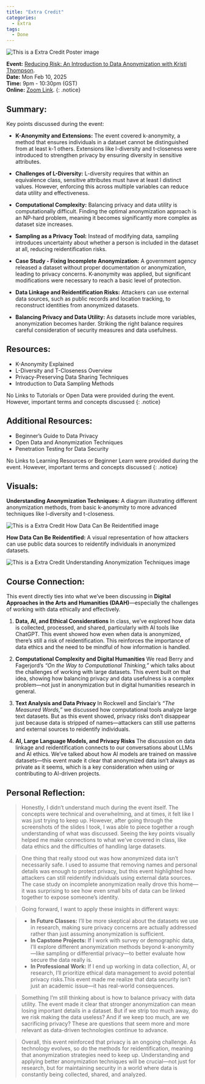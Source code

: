 ```yaml
---
title: "Extra Credit"
categories:
  - Extra
tags:
  - Done
---
```

![This is a Extra Credit Poster image](/assets/images/extra-credit-event.png "This is a Extra Credit Poster image.")

**Event:** [Reducing Risk: An Introduction to Data Anonymization with Kristi Thompson](https://nyu.libcal.com/event/13661742?f=h).
<br/>
**Date:** Mon Feb 10, 2025 
<br/>
**Time:** 9pm - 10:30pm (GST)
<br/>
**Online:** [Zoom Link](https://nyu.zoom.us/j/92900010001).
{: .notice}

## Summary:

Key points discussed during the event:
* **K-Anonymity and Extensions:** The event covered k-anonymity, a method that ensures individuals in a dataset cannot be distinguished from at least k-1 others. Extensions like l-diversity and t-closeness were introduced to strengthen privacy by ensuring diversity in sensitive attributes.

* **Challenges of L-Diversity:** L-diversity requires that within an equivalence class, sensitive attributes must have at least l distinct values. However, enforcing this across multiple variables can reduce data utility and effectiveness.

* **Computational Complexity:** Balancing privacy and data utility is computationally difficult. Finding the optimal anonymization approach is an NP-hard problem, meaning it becomes significantly more complex as dataset size increases.

* **Sampling as a Privacy Tool:** Instead of modifying data, sampling introduces uncertainty about whether a person is included in the dataset at all, reducing reidentification risks.

* **Case Study - Fixing Incomplete Anonymization:** A government agency released a dataset without proper documentation or anonymization, leading to privacy concerns. K-anonymity was applied, but significant modifications were necessary to reach a basic level of protection.

* **Data Linkage and Reidentification Risks:** Attackers can use external data sources, such as public records and location tracking, to reconstruct identities from anonymized datasets.

* **Balancing Privacy and Data Utility:** As datasets include more variables, anonymization becomes harder. Striking the right balance requires careful consideration of security measures and data usefulness.

## Resources: 

* K-Anonymity Explained
* L-Diversity and T-Closeness Overview
* Privacy-Preserving Data Sharing Techniques
* Introduction to Data Sampling Methods

No Links to Tutorials or Open Data were provided during the event. However, important terms and concepts discussed
{: .notice}

## Additional Resources: 

* Beginner’s Guide to Data Privacy
* Open Data and Anonymization Techniques
* Penetration Testing for Data Security

No Links to Learning Resources or Beginner Learn were provided during the event. However, important terms and concepts discussed
{: .notice}

## Visuals: 

**Understanding Anonymization Techniques:** A diagram illustrating different anonymization methods, from basic k-anonymity to more advanced techniques like l-diversity and t-closeness.

![This is a Extra Credit How Data Can Be Reidentified image](/assets/images/extra-credit-howDataCanBeReidentified.png "This is a Extra Credit How Data Can Be Reidentified image.")

**How Data Can Be Reidentified:** A visual representation of how attackers can use public data sources to reidentify individuals in anonymized datasets.

![This is a Extra Credit Understanding Anonymization Techniques image](/assets/images/extra-credit-understandingAnonymizationTechniques.png "This is a Extra Credit Understanding Anonymization Techniques image.")

## Course Connection:

This event directly ties into what we’ve been discussing in **Digital Approaches in the Arts and Humanities (DAAH)**—especially the challenges of working with data ethically and effectively.

1. **Data, AI, and Ethical Considerations**
In class, we’ve explored how data is collected, processed, and shared, particularly with AI tools like ChatGPT. This event showed how even when data is anonymized, there’s still a risk of reidentification. This reinforces the importance of data ethics and the need to be mindful of how information is handled.

2. **Computational Complexity and Digital Humanities**
We read Berry and Fagerjord’s *“On the Way to Computational Thinking,”* which talks about the challenges of working with large datasets. This event built on that idea, showing how balancing privacy and data usefulness is a complex problem—not just in anonymization but in digital humanities research in general.

3. **Text Analysis and Data Privacy**
In Rockwell and Sinclair’s *“The Measured Words,”* we discussed how computational tools analyze large text datasets. But as this event showed, privacy risks don’t disappear just because data is stripped of names—attackers can still use patterns and external sources to reidentify individuals.

4. **AI, Large Language Models, and Privacy Risks**
The discussion on data linkage and reidentification connects to our conversations about LLMs and AI ethics. We’ve talked about how AI models are trained on massive datasets—this event made it clear that anonymized data isn’t always as private as it seems, which is a key consideration when using or contributing to AI-driven projects.

## Personal Reflection: 

> Honestly, I didn’t understand much during the event itself. The concepts were technical and overwhelming, and at times, it felt like I was just trying to keep up. However, after going through the screenshots of the slides I took, I was able to piece together a rough understanding of what was discussed. Seeing the key points visually helped me make connections to what we've covered in class, like data ethics and the difficulties of handling large datasets.

> One thing that really stood out was how anonymized data isn’t necessarily safe. I used to assume that removing names and personal details was enough to protect privacy, but this event highlighted how attackers can still reidentify individuals using external data sources. The case study on incomplete anonymization really drove this home—it was surprising to see how even small bits of data can be linked together to expose someone’s identity.

> Going forward, I want to apply these insights in different ways:

> * **In Future Classes:** I’ll be more skeptical about the datasets we use in research, making sure privacy concerns are actually addressed rather than just assuming anonymization is sufficient.
> * **In Capstone Projects:** If I work with survey or demographic data, I’ll explore different anonymization methods beyond k-anonymity—like sampling or differential privacy—to better evaluate how secure the data really is.
> * **In Professional Work:** If I end up working in data collection, AI, or research, I’ll prioritize ethical data management to avoid potential privacy risks.This event made me realize that data security isn’t just an academic issue—it has real-world consequences.

> Something I’m still thinking about is how to balance privacy with data utility. The event made it clear that stronger anonymization can mean losing important details in a dataset. But if we strip too much away, do we risk making the data useless? And if we keep too much, are we sacrificing privacy? These are questions that seem more and more relevant as data-driven technologies continue to advance.

> Overall, this event reinforced that privacy is an ongoing challenge. As technology evolves, so do the methods for reidentification, meaning that anonymization strategies need to keep up. Understanding and applying better anonymization techniques will be crucial—not just for research, but for maintaining security in a world where data is constantly being collected, shared, and analyzed.